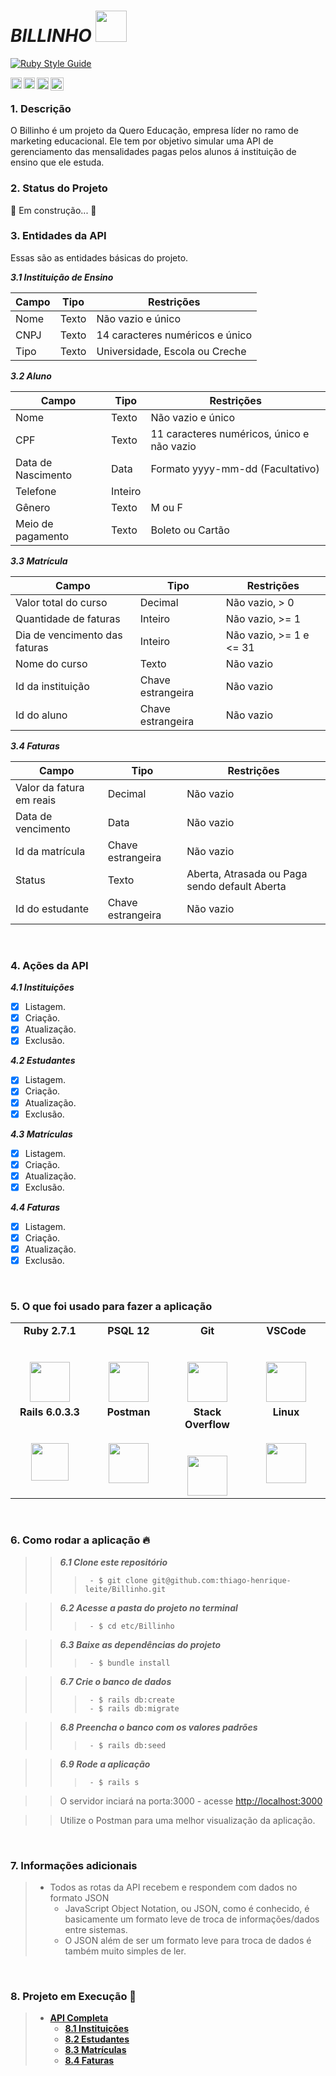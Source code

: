 # ***BILLINHO*** <img src="https://img.itch.zone/aW1nLzMxNTMyMTEucG5n/original/GsOFLx.png" height = "50" width = "50">

[![Ruby Style Guide](https://img.shields.io/badge/code_style-rubocop-brightgreen.svg)](https://github.com/rubocop-hq/rubocop)

<a href="https://www.linkedin.com/in/thiagoleitesilva/">
  <img align="left" alt="Thiago's LinkdeIN" width="18px" src="https://github.com/TheDudeThatCode/TheDudeThatCode/blob/master/Assets/Linkedin.svg" />
</a>
<a href="https://www.instagram.com/thiagoh.leite/">
  <img align="left" alt="Thiago's Instagram" width="18px" src="https://github.com/TheDudeThatCode/TheDudeThatCode/blob/master/Assets/Instagram.svg" />
</a>
<a href="https://www.facebook.com/thiagohenrique.leitesilva">
  <img align="left" alt="Thiago's Facebook" width="19px" src="https://cdn.jsdelivr.net/npm/simple-icons@3.7.0/icons/facebook.svg" />
</a>

<a href="https://www.queroedu.com">
  <img align="left" alt="Quero Educação" width="21px" src="https://sobre.quero.com/wp-content/themes/quero-b2b-institutional/dist/img/logos/quero/quero_institucional_azul_mobo.svg" />
</a>

</br>

### 1. Descrição
  O Billinho é um projeto da Quero Educação, empresa líder no ramo de marketing educacional. 
  Ele tem por objetivo simular uma API de gerenciamento das mensalidades pagas pelos alunos 
  á instituição de ensino que ele estuda.


### 2. Status do Projeto
  :construction: Em construção... :construction:


### 3. Entidades da API
  Essas são as entidades básicas do projeto.
 
  ***3.1 Instituição de Ensino***

  Campo  |   Tipo   |           Restrições
  -------|----------|----------------------------------
  Nome   |   Texto  | Não vazio e único
  CNPJ   |   Texto  | 14 caracteres numéricos e único
  Tipo   |   Texto  | Universidade, Escola ou Creche

  ***3.2 Aluno***


  Campo               |   Tipo   |                Restrições
  --------------------|----------|---------------------------------------------
  Nome                |   Texto  | Não vazio e único
  CPF                 |   Texto  | 11 caracteres numéricos, único e não vazio 
  Data de Nascimento  |   Data   | Formato yyyy-mm-dd (Facultativo)
  Telefone            |  Inteiro | 
  Gênero              |   Texto  | M ou F
  Meio de pagamento   |   Texto  | Boleto ou Cartão

  ***3.3 Matrícula***

  Campo                        |   Tipo              |                 Restrições
  -----------------------------|---------------------|-----------------------------------------------
  Valor total do curso         |  Decimal            | Não vazio, > 0
  Quantidade de faturas        |  Inteiro            | Não vazio, >= 1
  Dia de vencimento das faturas|  Inteiro            | Não vazio, >= 1 e <= 31
  Nome do curso                |  Texto              | Não vazio
  Id da instituição            |  Chave estrangeira  | Não vazio
  Id do aluno                  |  Chave estrangeira  | Não vazio

   ***3.4 Faturas***

  Campo                        |   Tipo              |                 Restrições
  -----------------------------|---------------------|-----------------------------------------------
  Valor da fatura em reais     |  Decimal            | Não vazio
  Data de vencimento           |  Data               | Não vazio
  Id da matrícula              |  Chave estrangeira  | Não vazio
  Status                       |  Texto              | Aberta, Atrasada ou Paga sendo default Aberta
  Id do estudante              |  Chave estrangeira  | Não vazio

</br>

### 4. Ações da API

  ***4.1 Instituições***
  -	[x] Listagem.
  -	[x] Criação.
  -	[x] Atualização.
  - [x] Exclusão. 

  ***4.2 Estudantes***
  -	[x] Listagem.
  -	[x] Criação.
  -	[x] Atualização.
  - [x] Exclusão. 

  ***4.3 Matrículas***
  -	[x] Listagem.
  -	[x] Criação.
  - [x] Atualização.
  - [x] Exclusão. 
  
  ***4.4 Faturas***
  -	[x] Listagem.
  -	[x] Criação.
  -	[x] Atualização.
  - [x] Exclusão.

</br> 

### 5. O que foi usado para fazer a aplicação

<table>
  <tbody>
    <tr valign="top">
      <td width="25%" align="center">
        <span><b>Ruby 2.7.1</b></span><br><br><br>
        <img height="64px" src="https://cdn.jsdelivr.net/npm/simple-icons@3.9.0/icons/ruby.svg">
      </td>
      <td width="25%" align="center">
        <span><b>PSQL 12</b></span><br><br><br>
        <img height="64px" src="https://cdn.jsdelivr.net/npm/simple-icons@3.9.0/icons/postgresql.svg">
      </td>
      <td width="25%" align="center">
        <span><b>Git</b></span><br><br><br>
        <img height="64px"  src="https://cdn.jsdelivr.net/npm/simple-icons@3.9.0/icons/git.svg">
      </td>
      <td width="25%" align="center">
        <span><b>VSCode</b></span><br><br><br>
        <img height="64px" src="https://cdn.jsdelivr.net/npm/simple-icons@3.9.0/icons/visualstudio.svg">
      </td>
    </tr>
    <tr valign="top">
      <td width="22%" align="center">
        <span><b>Rails 6.0.3.3</b></span><br><br><br>
        <img height="60px" src="https://cdn.jsdelivr.net/npm/simple-icons@3.9.0/icons/rubyonrails.svg">
      </td>
      <td width="25%" align="center">
        <span><b>Postman</b></span><br><br><br>
        <img height="64px" src="https://cdn.jsdelivr.net/npm/simple-icons@3.9.0/icons/postman.svg">
      </td>
      <td width="25%" align="center">
        <span><b>Stack Overflow</b></span><br><br><br>
        <img height="64px" src="https://cdn.jsdelivr.net/npm/simple-icons@3.9.0/icons/stackoverflow.svg">
      </td>
      <td width="25%" align="center">
        <span><b>Linux</b></span><br><br><br>
        <img height="64px" src="https://cdn.jsdelivr.net/npm/simple-icons@3.9.0/icons/linux.svg">
      </td>
    </tr>
  </tbody>
</table>

</br>

### 6. Como rodar a aplicação :fire:
>>  ***6.1 Clone este repositório*** 
>>>      - $ git clone git@github.com:thiago-henrique-leite/Billinho.git

>>  ***6.2 Acesse a pasta do projeto no terminal***
>>>      - $ cd etc/Billinho

>>  ***6.3 Baixe as dependências do projeto***
>>>      - $ bundle install

>>  ***6.7 Crie o banco de dados***
>>>      - $ rails db:create
>>>      - $ rails db:migrate

>>  ***6.8 Preencha o banco com os valores padrões***
>>>      - $ rails db:seed

>>  ***6.9 Rode a aplicação***
>>>      - $ rails s 

>>  O servidor inciará na porta:3000 - acesse <http://localhost:3000> </br>

>>  Utilize o Postman para uma melhor visualização da aplicação.

</br>

### 7. Informações adicionais
> + Todos as rotas da API recebem e respondem com dados no formato JSON </br>
>   - JavaScript Object Notation, ou JSON, como é conhecido, é basicamente um formato leve de troca de informações/dados entre sistemas. </br>
>   - O JSON além de ser um formato leve para troca de dados é também muito simples de ler. 

</br>

### 8. Projeto em Execução :rocket:

> + [**API Completa**](readme/Funcionamento.md)
>   - [**8.1 Instituições**](readme/institutions.md)
>   - [**8.2 Estudantes**](readme/students.md)
>   - [**8.3 Matrículas**](readme/enrollments.md)
>   - [**8.4 Faturas**](readme/bills.md)
